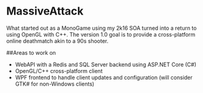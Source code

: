 # MassiveAttack

What started out as a MonoGame using my 2k16 SOA turned into a return to using OpenGL with C++.  The version 1.0 goal is to provide a cross-platform online deathmatch akin to a 90s shooter.

##Areas to work on
- WebAPI with a Redis and SQL Server backend using ASP.NET Core (C#)
- OpenGL/C++ cross-platform client
- WPF frontend to handle client updates and configuration (will consider GTK# for non-Windows clients)
